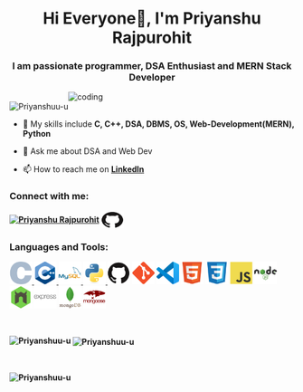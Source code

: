 
<h1 align="center">Hi Everyone👋, I'm Priyanshu Rajpurohit</h1>
<h3 align="center">I am passionate programmer, DSA Enthusiast and MERN Stack Developer</h3>
<img align="right" alt="coding" width="400"  src="https://miro.medium.com/v2/resize:fit:1400/format:webp/1*wNGxHlTCsH9zU90WDouoDQ.gif">

<p align="left"> <img src="https://komarev.com/ghpvc/?username=Priyanshuu-u&label=Profile%20views&color=0e75b6&style=flat" alt="Priyanshuu-u" /> </p>



- 🌱 My skills include **C, C++, DSA, DBMS, OS,  Web-Development(MERN), Python**

- 💬 Ask me about DSA and Web Dev

- 📫 How to reach me on <a href = "https://www.linkedin.com/in/priyanshurajpurohit/" target = "_blank"><b>LinkedIn<b></a>


<h3 align="left">Connect with me:</h3>

<p align="left">
<a href="https://www.linkedin.com/in/priyanshurajpurohit/" target="blank"><img align="center" src="https://raw.githubusercontent.com/rahuldkjain/github-profile-readme-generator/master/src/images/icons/Social/linked-in-alt.svg" alt="Priyanshu Rajpurohit" height="30" width="40" /></a>
<a href="https://github.com/Priyanshuu-u" target="blank"><img align="center" src="https://raw.githubusercontent.com/devicons/devicon/55609aa5bd817ff167afce0d965585c92040787a/icons/github/github-original.svg" alt="Google developer profile" height="30" width="40" /></a>
</p>

<h3 align="left">Languages and Tools:</h3>
<p align="left">
  
</a> <a href="https://www.cprogramming.com/" target="_blank" rel="noreferrer"> <img src="https://raw.githubusercontent.com/devicons/devicon/master/icons/c/c-original.svg" alt="c" width="40" height="40"/> </a> 
<a href="https://www.w3schools.com/cpp/" target="_blank" rel="noreferrer"> <img src="https://raw.githubusercontent.com/devicons/devicon/master/icons/cplusplus/cplusplus-original.svg" alt="cplusplus" width="40" height="40"/> </a> 
<a href="https://www.mysql.com/" target="_blank" rel="noreferrer"> <img src="https://raw.githubusercontent.com/devicons/devicon/master/icons/mysql/mysql-original-wordmark.svg" alt="mysql" width="40" height="40"/> </a> 
<a href="https://www.python.org" target="_blank" rel="noreferrer"> <img src="https://raw.githubusercontent.com/devicons/devicon/master/icons/python/python-original.svg" alt="python" width="40" height="40"/> </a>
<a href="https://github.com/Priyanshuu-u" target="blank"><img src="https://raw.githubusercontent.com/devicons/devicon/55609aa5bd817ff167afce0d965585c92040787a/icons/github/github-original.svg" alt="github profile" height="40" width="40" /></a>
<a href="https://github.com/Priyanshuu-u" target="blank"><img src="https://raw.githubusercontent.com/devicons/devicon/55609aa5bd817ff167afce0d965585c92040787a/icons/git/git-original.svg" alt="git" height="40" width="40" /></a>
<a href="https://code.visualstudio.com/" target="blank"><img src="https://raw.githubusercontent.com/devicons/devicon/55609aa5bd817ff167afce0d965585c92040787a/icons/vscode/vscode-original.svg" alt="git" height="40" width="40" /></a>
<a href="https://www.w3schools.com/html/" target="blank"><img src="https://raw.githubusercontent.com/devicons/devicon/6910f0503efdd315c8f9b858234310c06e04d9c0/icons/html5/html5-original.svg" alt="git" height="40" width="40" /></a>
<a href="https://developer.mozilla.org/en-US/docs/Web/CSS" target="blank"><img src="https://raw.githubusercontent.com/devicons/devicon/6910f0503efdd315c8f9b858234310c06e04d9c0/icons/css3/css3-original.svg" alt="git" height="40" width="40" /></a>
<a href="https://developer.mozilla.org/en-US/docs/Web/JavaScript" target="blank"><img src="https://raw.githubusercontent.com/devicons/devicon/6910f0503efdd315c8f9b858234310c06e04d9c0/icons/javascript/javascript-original.svg" alt="git" height="40" width="40" /></a>
<img src="https://raw.githubusercontent.com/devicons/devicon/6910f0503efdd315c8f9b858234310c06e04d9c0/icons/nodejs/nodejs-original-wordmark.svg" alt="git" height="40" width="40" />
<img src="https://raw.githubusercontent.com/devicons/devicon/6910f0503efdd315c8f9b858234310c06e04d9c0/icons/nodemon/nodemon-original.svg" alt="git" height="40" width="40" />
<img src="https://raw.githubusercontent.com/devicons/devicon/6910f0503efdd315c8f9b858234310c06e04d9c0/icons/express/express-original-wordmark.svg" alt="git" height="40" width="40" />
<img src="https://raw.githubusercontent.com/devicons/devicon/6910f0503efdd315c8f9b858234310c06e04d9c0/icons/mongodb/mongodb-original-wordmark.svg" alt="git" height="40" width="40" />
<img src="https://raw.githubusercontent.com/devicons/devicon/6910f0503efdd315c8f9b858234310c06e04d9c0/icons/mongoose/mongoose-original-wordmark.svg" alt="git" height="40" width="40" />









</p>

<br>

<p><img align="left" src="https://github-readme-stats.vercel.app/api/top-langs?username=Priyanshuu-u&show_icons=true&locale=en&layout=compact" alt="Priyanshuu-u" /></p>

<p>&nbsp;<img align="center" src="https://github-readme-stats.vercel.app/api?username=Priyanshuu-u&show_icons=true&locale=en" alt="Priyanshuu-u" /></p>

<br>

<p><img align="center" src="https://github-readme-streak-stats.herokuapp.com/?user=Priyanshuu-u&" alt="Priyanshuu-u" /></p>

